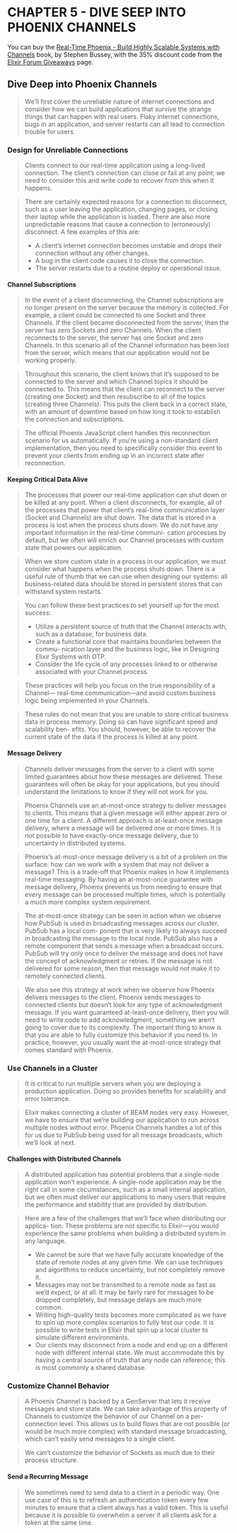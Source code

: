 # CHAPTER 5 - DIVE SEEP INTO PHOENIX CHANNELS

You can buy the [Real-Time Phoenix - Build Highly Scalable Systems with Channels](https://pragprog.com/titles/sbsockets/real-time-phoenix/) book, by Stephen Bussey, with the 35% discount code from the [Elixir Forum Giveaways](https://elixirforum.com/t/elixir-forum-update-2022-the-100-000-issue/45299) page.


## Dive Deep into Phoenix Channels

> We’ll first cover the unreliable nature of internet connections and consider
> how we can build applications that survive the strange things that can happen
> with real users. Flaky internet connections, bugs in an application, and
> server restarts can all lead to connection trouble for users.

### Design for Unreliable Connections

> Clients connect to our real-time application using a long-lived connection.
> The client’s connection can close or fail at any point; we need to consider this
> and write code to recover from this when it happens.

> There are certainly expected reasons for a connection to disconnect, such as
> a user leaving the application, changing pages, or closing their laptop while
> the application is loaded. There are also more unpredictable reasons that
> cause a connection to (erroneously) disconnect. A few examples of this are:
> * A client’s internet connection becomes unstable and drops their connection
> without any other changes.
> * A bug in the client code causes it to close the connection.
> * The server restarts due to a routine deploy or operational issue.

#### Channel Subscriptions

> In the event of a client disconnecting, the Channel subscriptions are no longer
> present on the server because the memory is collected. For example, a client 
> could be connected to one Socket and three Channels. If the client became 
> disconnected from the server, then the server has zero Sockets and zero Channels. 
> When the client reconnects to the server, the server has one Socket and zero 
> Channels. In this scenario all of the Channel information has been lost from the
> server, which means that our application would not be working properly.

> Throughout this scenario, the client knows that it’s supposed to be connected
> to the server and which Channel topics it should be connected to. This means
> that the client can reconnect to the server (creating one Socket) and then
> resubscribe to all of the topics (creating three Channels). This puts the client
> back in a correct state, with an amount of downtime based on how long it
> took to establish the connection and subscriptions.

> The official Phoenix JavaScript client handles this reconnection scenario for
> us automatically. If you’re using a non-standard client implementation, then
> you need to specifically consider this event to prevent your clients from ending
> up in an incorrect state after reconnection.

#### Keeping Critical Data Alive

> The processes that power our real-time application can shut down or be killed
> at any point. When a client disconnects, for example, all of the processes that
> power that client’s real-time communication layer (Socket and Channels) are
> shut down. The data that is stored in a process is lost when the process shuts
> down. We do not have any important information in the real-time communi-
> cation processes by default, but we often will enrich our Channel processes
> with custom state that powers our application.

> When we store custom state in a process in our application, we must consider
> what happens when the process shuts down. There is a useful rule of thumb
> that we can use when designing our systems: all business-related data should
> be stored in persistent stores that can withstand system restarts.

> You can follow these best practices to set yourself up for the most success:
> * Utilize a persistent source of truth that the Channel interacts with, such
> as a database, for business data.
> * Create a functional core that maintains boundaries between the commu-
> nication layer and the business logic, like in Designing Elixir Systems with
> OTP.
> * Consider the life cycle of any processes linked to or otherwise associated
> with your Channel process.

> These practices will help you focus on the true responsibility of a Channel—
> real-time communication—and avoid custom business logic being implemented
> in your Channels.

> These rules do not mean that you are unable to store critical business data
> in process memory. Doing so can have significant speed and scalability ben-
> efits. You should, however, be able to recover the current state of the data if
> the process is killed at any point.

#### Message Delivery

> Channels deliver messages from the server to a client with some limited
> guarantees about how these messages are delivered. These guarantees will
> often be okay for your applications, but you should understand the limitations
> to know if they will not work for you.

> Phoenix Channels use an at-most-once strategy to deliver messages to clients.
> This means that a given message will either appear zero or one time for a
> client. A different approach is at-least-once message delivery, where a message
> will be delivered one or more times. It is not possible to have exactly-once
> message delivery, due to uncertainty in distributed systems.

> Phoenix’s at-most-once message delivery is a bit of a problem on the surface:
> how can we work with a system that may not deliver a message? This is a
> trade-off that Phoenix makes in how it implements real-time messaging. By
> having an at-most-once guarantee with message delivery, Phoenix prevents
> us from needing to ensure that every message can be processed multiple
> times, which is potentially a much more complex system requirement.

> The at-most-once strategy can be seen in action when we observe how PubSub
> is used in broadcasting messages across our cluster. PubSub has a local com-
> ponent that is very likely to always succeed in broadcasting the message to the
> local node. PubSub also has a remote component that sends a message when
> a broadcast occurs. PubSub will try only once to deliver the message and does
> not have the concept of acknowledgment or retries. If the message is not delivered
> for some reason, then that message would not make it to remotely connected
> clients.

> We also see this strategy at work when we observe how Phoenix delivers
> messages to the client. Phoenix sends messages to connected clients but
> doesn’t look for any type of acknowledgment message. If you want guaranteed
> at-least-once delivery, then you will need to write code to add acknowledgment,
> something we aren’t going to cover due to its complexity. The important thing
> to know is that you are able to fully customize this behavior if you need to.
> In practice, however, you usually want the at-most-once strategy that comes
> standard with Phoenix.

### Use Channels in a Cluster

> It is critical to run multiple servers when you are deploying a production
application. Doing so provides benefits for scalability and error tolerance.

> Elixir makes connecting a cluster of BEAM nodes very easy. However, we
> have to ensure that we’re building our application to run across multiple
> nodes without error. Phoenix Channels handles a lot of this for us due to
> PubSub being used for all message broadcasts, which we’ll look at next.

#### Challenges with Distributed Channels

> A distributed application has potential problems that a single-node application
> won’t experience. A single-node application may be the right call in some 
> circumstances, such as a small internal application, but we often must deliver our 
> applications to many users that require the performance and stability that are 
> provided by distribution.

> Here are a few of the challenges that we’ll face when distributing our applica-
> tion. These problems are not specific to Elixir—you would experience the
> same problems when building a distributed system in any language.
> * We cannot be sure that we have fully accurate knowledge of the state of
> remote nodes at any given time. We can use techniques and algorithms
> to reduce uncertainty, but not completely remove it.
> * Messages may not be transmitted to a remote node as fast as we’d expect,
> or at all. It may be fairly rare for messages to be dropped completely, but
> message delays are much more common.
> * Writing high-quality tests becomes more complicated as we have to spin
> up more complex scenarios to fully test our code. It is possible to write
> tests in Elixir that spin up a local cluster to simulate different environments.
> * Our clients may disconnect from a node and end up on a different node with
> different internal state. We must accommodate this by having a central source 
> of truth that any node can reference; this is most commonly a shared database.

### Customize Channel Behavior

> A Phoenix Channel is backed by a GenServer that lets it receive messages and
store state. We can take advantage of this property of Channels to customize
the behavior of our Channel on a per-connection level. This allows us to build
flows that are not possible (or would be much more complex) with standard
message broadcasting, which can’t easily send messages to a single client.

> We can’t customize the behavior of Sockets as much due to their process structure.

#### Send a Recurring Message

> We sometimes need to send data to a client in a periodic way. One use case
> of this is to refresh an authentication token every few minutes to ensure that
> a client always has a valid token. This is useful because it is possible to
> overwhelm a server if all clients ask for a token at the same time.
